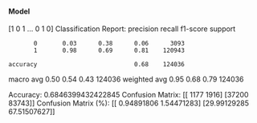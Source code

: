 #### Model
[1 0 1 ... 0 1 0]
Classification Report:
              precision    recall  f1-score   support

           0       0.03      0.38      0.06      3093
           1       0.98      0.69      0.81    120943

    accuracy                           0.68    124036
   macro avg       0.50      0.54      0.43    124036
weighted avg       0.95      0.68      0.79    124036

Accuracy: 0.6846399432422845
Confusion Matrix:
[[ 1177  1916]
 [37200 83743]]
Confusion Matrix (%):
[[ 0.94891806  1.54471283]
 [29.99129285 67.51507627]]
